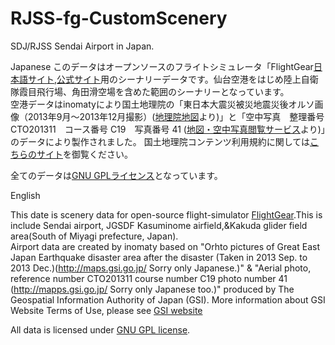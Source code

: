 # RJSS-fg-CustomScenery
SDJ/RJSS Sendai Airport in Japan.

Japanese
このデータはオープンソースのフライトシミュレータ「FlightGear[日本語サイト](http://flightgear.jpn.org/),[公式サイト](http://www.flightgear.org/)用のシーナリーデータです。仙台空港をはじめ陸上自衛隊霞目飛行場、角田滑空場を含めた範囲のシーナリーとなっています。  
空港データはinomatyにより国土地理院の「東日本大震災被災地震災後オルソ画像（2013年9月～2013年12月撮影）([地理院地図](http://maps.gsi.go.jp/ )より)」と「空中写真　整理番号	CTO201311　コース番号	C19　写真番号	41 ([地図・空中写真閲覧サービス](http://mapps.gsi.go.jp/)より)」のデータにより製作されました。
国土地理院コンテンツ利用規約に関しては[こちらのサイト](http://www.gsi.go.jp/kikakuchousei/riyoukiyaku20140930.html)を御覧ください。

全てのデータは[GNU GPLライセンス](https://www.ipa.go.jp/files/000028332.html)となっています。


English

This date is scenery data for open-source flight-simulator [FlightGear](http://www.flightgear.org/).This is include Sendai airport, JGSDF Kasuminome airfield,&Kakuda glider field area(South of Miyagi prefecture, Japan).  
Airport data are created by inomaty based on "Orhto pictures of Great East Japan Earthquake disaster area after the disaster (Taken in 2013 Sep. to 2013 Dec.)(<http://maps.gsi.go.jp/> Sorry only Japanese.)" & "Aerial photo, reference number CTO201311 course number C19 photo number 41 (<http://mapps.gsi.go.jp/> Sorry only Japanese too.)" produced by The Geospatial Information Authority of Japan (GSI).
 More information about GSI Website Terms of Use, please see [GSI website](http://www.gsi.go.jp/ENGLISH/page_e30286.html)

All data is licensed under [GNU GPL license](http://www.gnu.org/licenses/gpl-3.0.en.html).
